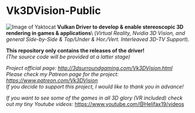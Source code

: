 # Vk3DVision-Public
![Image of Yaktocat](http://3dsurroundgaming.com/slider_images/Vk3D_1.1.5.jpg)
**Vulkan Driver to develop &amp; enable stereoscopic 3D rendering in games &amp; applications**\ (*Virtual Reality, Nvidia 3D Vision, and general Side-by-Side & Top/Under & Hor./Vert. Interleaved 3D-TV Support*).

**This repository only contains the releases of the driver!**\
*(The source code will be provided at a latter stage)*

*Project official page: http://3dsurroundgaming.com/Vk3DVision.html* \
*Please check my Patreon page for the project: https://www.patreon.com/Vk3DVision* \
*If you decide to support this project, I would like to thank you in advance!*

*If you want to see some of the games in all 3D glory (VR included) check out my tiny Youtube videos:*
https://www.youtube.com/@Helifax19/videos
